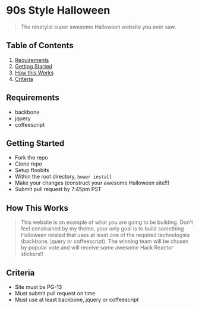 # 90s Style Halloween 

> The ninetyist super awesome Halloween website you ever saw.


## Table of Contents

1. [Requirements](#requirements)
1. [Getting Started](#getting-started)
1. [How this Works](#how-this-works)
1. [Criteria](#criteria)


## Requirements
- backbone
- jquery
- coffeescript

## Getting Started
 - Fork the repo
 - Clone repo
 - Setup floobits
 - Within the root directory, `bower install`
 - Make your changes (construct your awesome Halloween site!!)
 - Submit pull request by 7:45pm PST

## How This Works
> This website is an example of what you are going to be building.  Don't feel constrained by my theme, your only goal is to build something Halloween related that uses at least one of the required technologies (backbone, jquery or coffeescript).  The winning team will be chosen by popular vote and will receive some awesome Hack Reactor stickers!!

## Criteria
 - Site must be PG-13
 - Must submit pull request on time
 - Must use at least backbone, jquery or coffeescript
